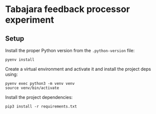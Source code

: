 # Tabajara feedback processor experiment

## Setup

Install the proper Python version from the `.python-version` file:
```shell
pyenv install
```

Create a virtual environment and activate it and install the project deps using:
```shell
pyenv exec python3 -m venv venv
source venv/bin/activate
```

Install the project dependencies:
```shell
pip3 install -r requirements.txt
```

## 
